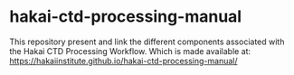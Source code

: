 # hakai-ctd-processing-manual

This repository present and link the different components associated with the Hakai CTD Processing Workflow. Which is made available at: https://hakaiinstitute.github.io/hakai-ctd-processing-manual/